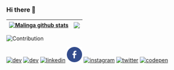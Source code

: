 ### Hi there 👋


<a href="#"><img align="center" src="https://github-readme-stats.vercel.app/api?username=malingapeiris&show_icons=true&count_private=true&hide_border=true&title_color=00bfbf&icon_color=00bfbf&text_color=c9d1d9&bg_color=0d1117" alt="Malinga github stats" /></a> | <a href="#"><img align="center" src="https://github-readme-stats.vercel.app/api/top-langs/?username=malingapeiris&layout=compact&hide_border=true&title_color=00bfbf&text_color=00bfbf&bg_color=0d1117" /></a> |
| ------------- | ------------- |

![Contribution](https://activity-graph.herokuapp.com/graph?username=malingapeiris&theme=react-dark&hide_border=true&area=true)


[<img src='https://cdn.jsdelivr.net/npm/simple-icons@3.0.1/icons/dev-dot-to.svg' alt='dev' height='40'>](https://dev.to/malingozilla)  [<img src='https://cdn.jsdelivr.net/npm/simple-icons@3.0.1/icons/hashnode.svg' alt='dev' height='40'>](@Malingozilla)  [<img src='https://cdn.jsdelivr.net/npm/simple-icons@3.0.1/icons/linkedin.svg' alt='linkedin' height='40'>](https://www.linkedin.com/in/malinga-peiris/)  [<img src='https://github.com/MalingaPeiris/malingapeiris/blob/main/facebook%20(1).png' alt='facebook' height='40'>](https://www.facebook.com/malingapeiris)  [<img src='https://cdn.jsdelivr.net/npm/simple-icons@3.0.1/icons/instagram.svg' alt='instagram' height='40'>](https://www.instagram.com/MalingaPeiris/)  [<img src='https://cdn.jsdelivr.net/npm/simple-icons@3.0.1/icons/twitter.svg' alt='twitter' height='40'>](https://twitter.com/_malingapeiris)  [<img src='https://cdn.jsdelivr.net/npm/simple-icons@3.0.1/icons/codepen.svg' alt='codepen' height='40' color='0d1117'>](https://codepen.io/malingozilla) 

<!--
**MalingaPeiris/malingapeiris** is a ✨ _special_ ✨ repository because its `README.md` (this file) appears on your GitHub profile.

Here are some ideas to get you started:

- 🔭 I’m currently working on ...
- 🌱 I’m currently learning ...
- 👯 I’m looking to collaborate on ...
- 🤔 I’m looking for help with ...
- 💬 Ask me about ...
- 📫 How to reach me: ...
- 😄 Pronouns: ...
- ⚡ Fun fact: ...
-->
